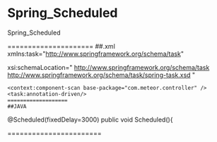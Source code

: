 Spring_Scheduled
================

Spring_Scheduled

=====================
##.xml
xmlns:task="http://www.springframework.org/schema/task"

xsi:schemaLocation="
http://www.springframework.org/schema/task 
http://www.springframework.org/schema/task/spring-task.xsd
"
	
	<context:component-scan base-package="com.meteor.controller" />
	<task:annotation-driven/>
	===================
	##JAVA
@Scheduled(fixedDelay=3000)
	public void Scheduled(){
	
=======================
